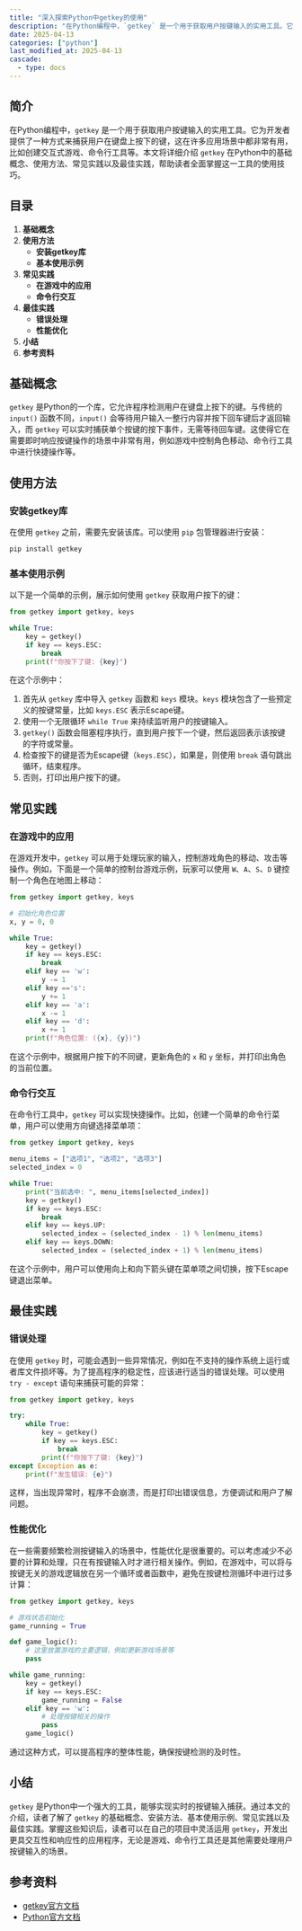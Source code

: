 ```yaml
---
title: "深入探索Python中getkey的使用"
description: "在Python编程中，`getkey` 是一个用于获取用户按键输入的实用工具。它为开发者提供了一种方式来捕获用户在键盘上按下的键，这在许多应用场景中都非常有用，比如创建交互式游戏、命令行工具等。本文将详细介绍 `getkey` 在Python中的基础概念、使用方法、常见实践以及最佳实践，帮助读者全面掌握这一工具的使用技巧。"
date: 2025-04-13
categories: ["python"]
last_modified_at: 2025-04-13
cascade:
  - type: docs
---
```



## 简介
在Python编程中，`getkey` 是一个用于获取用户按键输入的实用工具。它为开发者提供了一种方式来捕获用户在键盘上按下的键，这在许多应用场景中都非常有用，比如创建交互式游戏、命令行工具等。本文将详细介绍 `getkey` 在Python中的基础概念、使用方法、常见实践以及最佳实践，帮助读者全面掌握这一工具的使用技巧。

<!-- more -->
## 目录
1. **基础概念**
2. **使用方法**
    - **安装getkey库**
    - **基本使用示例**
3. **常见实践**
    - **在游戏中的应用**
    - **命令行交互**
4. **最佳实践**
    - **错误处理**
    - **性能优化**
5. **小结**
6. **参考资料**

## 基础概念
`getkey` 是Python的一个库，它允许程序检测用户在键盘上按下的键。与传统的 `input()` 函数不同，`input()` 会等待用户输入一整行内容并按下回车键后才返回输入，而 `getkey` 可以实时捕获单个按键的按下事件，无需等待回车键。这使得它在需要即时响应按键操作的场景中非常有用，例如游戏中控制角色移动、命令行工具中进行快捷操作等。

## 使用方法
### 安装getkey库
在使用 `getkey` 之前，需要先安装该库。可以使用 `pip` 包管理器进行安装：
```bash
pip install getkey
```

### 基本使用示例
以下是一个简单的示例，展示如何使用 `getkey` 获取用户按下的键：
```python
from getkey import getkey, keys

while True:
    key = getkey()
    if key == keys.ESC:
        break
    print(f"你按下了键: {key}")
```
在这个示例中：
1. 首先从 `getkey` 库中导入 `getkey` 函数和 `keys` 模块。`keys` 模块包含了一些预定义的按键常量，比如 `keys.ESC` 表示Escape键。
2. 使用一个无限循环 `while True` 来持续监听用户的按键输入。
3. `getkey()` 函数会阻塞程序执行，直到用户按下一个键，然后返回表示该按键的字符或常量。
4. 检查按下的键是否为Escape键（`keys.ESC`），如果是，则使用 `break` 语句跳出循环，结束程序。
5. 否则，打印出用户按下的键。

## 常见实践
### 在游戏中的应用
在游戏开发中，`getkey` 可以用于处理玩家的输入，控制游戏角色的移动、攻击等操作。例如，下面是一个简单的控制台游戏示例，玩家可以使用 `W`、`A`、`S`、`D` 键控制一个角色在地图上移动：
```python
from getkey import getkey, keys

# 初始化角色位置
x, y = 0, 0

while True:
    key = getkey()
    if key == keys.ESC:
        break
    elif key == 'w':
        y -= 1
    elif key =='s':
        y += 1
    elif key == 'a':
        x -= 1
    elif key == 'd':
        x += 1
    print(f"角色位置: ({x}, {y})")
```
在这个示例中，根据用户按下的不同键，更新角色的 `x` 和 `y` 坐标，并打印出角色的当前位置。

### 命令行交互
在命令行工具中，`getkey` 可以实现快捷操作。比如，创建一个简单的命令行菜单，用户可以使用方向键选择菜单项：
```python
from getkey import getkey, keys

menu_items = ["选项1", "选项2", "选项3"]
selected_index = 0

while True:
    print("当前选中: ", menu_items[selected_index])
    key = getkey()
    if key == keys.ESC:
        break
    elif key == keys.UP:
        selected_index = (selected_index - 1) % len(menu_items)
    elif key == keys.DOWN:
        selected_index = (selected_index + 1) % len(menu_items)
```
在这个示例中，用户可以使用向上和向下箭头键在菜单项之间切换，按下Escape键退出菜单。

## 最佳实践
### 错误处理
在使用 `getkey` 时，可能会遇到一些异常情况，例如在不支持的操作系统上运行或者库文件损坏等。为了提高程序的稳定性，应该进行适当的错误处理。可以使用 `try - except` 语句来捕获可能的异常：
```python
from getkey import getkey, keys

try:
    while True:
        key = getkey()
        if key == keys.ESC:
            break
        print(f"你按下了键: {key}")
except Exception as e:
    print(f"发生错误: {e}")
```
这样，当出现异常时，程序不会崩溃，而是打印出错误信息，方便调试和用户了解问题。

### 性能优化
在一些需要频繁检测按键输入的场景中，性能优化是很重要的。可以考虑减少不必要的计算和处理，只在有按键输入时才进行相关操作。例如，在游戏中，可以将与按键无关的游戏逻辑放在另一个循环或者函数中，避免在按键检测循环中进行过多计算：
```python
from getkey import getkey, keys

# 游戏状态初始化
game_running = True

def game_logic():
    # 这里放置游戏的主要逻辑，例如更新游戏场景等
    pass

while game_running:
    key = getkey()
    if key == keys.ESC:
        game_running = False
    elif key == 'w':
        # 处理按键相关的操作
        pass
    game_logic()
```
通过这种方式，可以提高程序的整体性能，确保按键检测的及时性。

## 小结
`getkey` 是Python中一个强大的工具，能够实现实时的按键输入捕获。通过本文的介绍，读者了解了 `getkey` 的基础概念、安装方法、基本使用示例、常见实践以及最佳实践。掌握这些知识后，读者可以在自己的项目中灵活运用 `getkey`，开发出更具交互性和响应性的应用程序，无论是游戏、命令行工具还是其他需要处理用户按键输入的场景。

## 参考资料
- [getkey官方文档](https://pypi.org/project/getkey/)
- [Python官方文档](https://docs.python.org/3/)